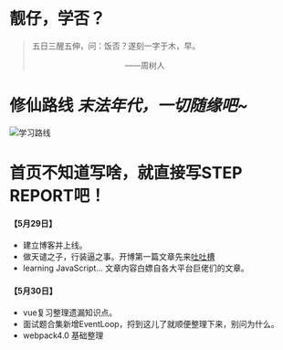 # 靓仔，学否？

> 五日三醒五伸，问：饭否？遂刻一字于木，早。 <div style="width: 50%;text-align: right">——周树人</div>
# 修仙路线 <i class="halfFs">末法年代，一切随缘吧~</i>
![学习路线](/assets/学习路线.jpg ':size=1200xauto')

# 首页不知道写啥，就直接写STEP REPORT吧！
#### 【5月29日】
- 建立博客并上线。
- 做天谴之子，行装逼之事。开博第一篇文章先来[吐吐槽](/vent/vent)  
- learning JavaScript... 文章内容白嫖自各大平台巨佬们的文章。

#### 【5月30日】
- vue复习整理遗漏知识点。
- 面试题合集新增EventLoop，捋到这儿了就顺便整理下来，别问为什么。
- webpack4.0 基础整理

